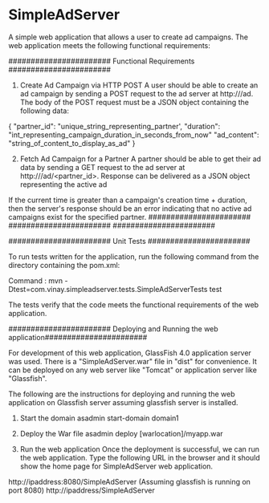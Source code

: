 # SimpleAdServer
A simple web application that allows a user to create ad campaigns.
The web application meets the following functional requirements:

####################### Functional Requirements ####################### 

1. Create Ad Campaign via HTTP POST
A user should be able to create an ad campaign by sending a POST request to the ad server at http://<host>/ad.  The body of the POST request must be a JSON object containing the following data:
 
{
"partner_id": "unique_string_representing_partner',
"duration": "int_representing_campaign_duration_in_seconds_from_now"
"ad_content": "string_of_content_to_display_as_ad"
}

2. Fetch Ad Campaign for a Partner
A partner should be able to get their ad data by sending a GET request to the ad server at http://<host>/ad/<partner_id>.  Response can be delivered as a JSON object representing the active ad
 
If the current time is greater than a campaign's creation time + duration, then the server's response should be an error indicating that no active ad campaigns exist for the specified partner.
####################### ####################### ####################### 

####################### Unit Tests ####################### 

To run tests written for the application, run the following command from the directory containing the pom.xml:

Command : mvn -Dtest=com.vinay.simpleadserver.tests.SimpleAdServerTests test

The tests verify that the code meets the functional requirements of the web application.

####################### Deploying and Running the web application####################### 

For development of this web application, GlassFish 4.0 application server was used. There is a "SimpleAdServer.war" file
in "dist" for convenience. It can be deployed on any web server like "Tomcat" or application server like "Glassfish".

The following are the instructions for deploying and running the web application on Glassfish server assuming glassfish server is installed.

1. Start the domain
asadmin start-domain domain1

2. Deploy the War file
asadmin deploy [warlocation]/myapp.war

3. Run the web application
Once the deployment is successful, we can run the web application.
Type the following URL in the browser and it should show the home page for SimpleAdServer web application.

http://ipaddress:8080/SimpleAdServer (Assuming glassfish is running on port 8080)
http://ipaddress/SimpleAdServer
